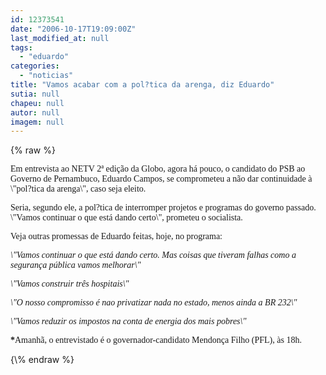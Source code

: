 ```yaml
---
id: 12373541
date: "2006-10-17T19:09:00Z"
last_modified_at: null
tags:
  - "eduardo"
categories:
  - "noticias"
title: "Vamos acabar com a pol?tica da arenga, diz Eduardo"
sutia: null
chapeu: null
autor: null
imagem: null
---
```

{\% raw %}
<p><P><FONT face=Verdana>Em entrevista ao NETV 2ª edição da Globo, agora há pouco, o candidato do PSB ao Governo de Pernambuco, Eduardo Campos, se comprometeu a não dar continuidade à \"pol?tica da arenga\", caso seja eleito. </FONT></P></p>
<p><P><FONT face=Verdana>Seria, segundo ele, a pol?tica de interromper projetos e programas do governo passado. </FONT><FONT face=Verdana>\"Vamos continuar o que está dando certo\", prometeu o socialista. </FONT></P></p>
<p><P><FONT face=Verdana>Veja outras promessas de Eduardo feitas, hoje, no programa: </FONT></P><I></p>
<p><P><FONT face=Verdana>\"Vamos continuar o que está dando certo. Mas coisas que tiveram falhas como a segurança pública vamos melhorar\"</FONT></P></p>
<p><P><FONT face=Verdana>\"Vamos construir três hospitais\"</FONT></P></p>
<p><P><FONT face=Verdana>\"O nosso compromisso é nao privatizar nada no estado, menos ainda a BR 232\"</FONT></P></p>
<p><P><FONT face=Verdana>\"Vamos reduzir os impostos na conta de energia dos mais pobres\"</FONT></P></I></p>
<p><P><FONT face=Verdana><STRONG>*</STRONG>Amanhã, o entrevistado é o governador-candidato Mendonça Filho (PFL), às 18h.</FONT></P> </p>
{\% endraw %}
